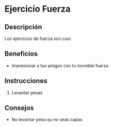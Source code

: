 # Ejercicio Fuerza

## Descripción
Los ejercicios de fuerza son cool

## Beneficios
- Impresionar a tus amigos con tu increible fuerza

## Instrucciones
1. Levantar pesas

## Consejos
- No levantar peso qu no seas capas

